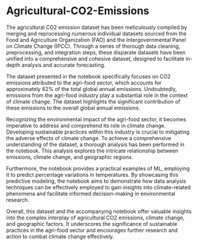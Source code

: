 # Agricultural-CO2-Emissions
The agricultural CO2 emission dataset has been meticulously compiled by merging and reprocessing numerous individual datasets sourced from the Food and Agriculture Organization (FAO) and the Intergovernmental Panel on Climate Change (IPCC). Through a series of thorough data cleaning, preprocessing, and integration steps, these disparate datasets have been unified into a comprehensive and cohesive dataset, designed to facilitate in-depth analysis and accurate forecasting.

The dataset presented in the notebook specifically focuses on CO2 emissions attributed to the agri-food sector, which accounts for approximately 62% of the total global annual emissions. Undoubtedly, emissions from the agri-food industry play a substantial role in the context of climate change. The dataset highlights the significant contribution of these emissions to the overall global annual emissions.

Recognizing the environmental impact of the agri-food sector, it becomes imperative to address and comprehend its role in climate change. Developing sustainable practices within this industry is crucial to mitigating the adverse effects of climate change. To achieve a comprehensive understanding of the dataset, a thorough analysis has been performed in the notebook. This analysis explores the intricate relationship between emissions, climate change, and geographic regions.

Furthermore, the notebook provides a practical examples of ML, employing it to predict percentage variations in temperatures. By showcasing this predictive modeling, the notebook aims to demonstrate how data analysis techniques can be effectively employed to gain insights into climate-related phenomena and facilitate informed decision-making in environmental research.

Overall, this dataset and the accompanying notebook offer valuable insights into the complex interplay of agricultural CO2 emissions, climate change, and geographic factors. It underscores the significance of sustainable practices in the agri-food sector and encourages further research and action to combat climate change effectively.
